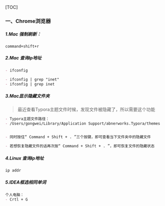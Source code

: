 [TOC]

### 一、Chrome浏览器

##### 1.Mac 强制刷新：

```SH
command+shift+r
```

##### 2.Mac 查询ip地址

```markdown
- ifconfig

- ifconfig | grep "inet"
- ifconfig | grep inet
```

##### 3.Mac显示隐藏文件夹

> 最近查看Typora主题文件时候，发现文件被隐藏了，所以需要这个功能

```markdown
- Typora主题文件路径：
- /Users/gongwei/Library/Application Support/abnerworks.Typora/themes


- 同时按住“ Command + Shift + . ”三个按键，即可查看当下文件夹中的隐藏文件

- 若想恢复隐藏文件的话再次按“ Command + Shift + . ”，即可恢复文件的隐藏状态
```

##### 4.Linux 查询ip地址

```sh
ip addr
```

##### 5.IDEA框选相同单词

```markdown
个人电脑：
- Crtl + G
```



